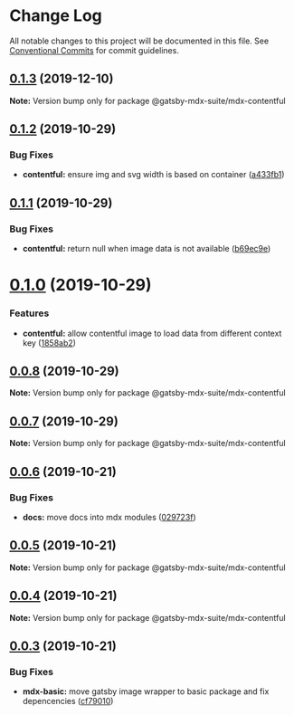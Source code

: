 # Change Log

All notable changes to this project will be documented in this file.
See [Conventional Commits](https://conventionalcommits.org) for commit guidelines.

## [0.1.3](https://github.com/axe312ger/gatsby-mdx-suite/compare/@gatsby-mdx-suite/mdx-contentful@0.1.2...@gatsby-mdx-suite/mdx-contentful@0.1.3) (2019-12-10)

**Note:** Version bump only for package @gatsby-mdx-suite/mdx-contentful





## [0.1.2](https://github.com/axe312ger/gatsby-mdx-suite/compare/@gatsby-mdx-suite/mdx-contentful@0.1.1...@gatsby-mdx-suite/mdx-contentful@0.1.2) (2019-10-29)


### Bug Fixes

* **contentful:** ensure img and svg width is based on container ([a433fb1](https://github.com/axe312ger/gatsby-mdx-suite/commit/a433fb1f5beb33f9dc523b9c09ce748656961dee))





## [0.1.1](https://github.com/axe312ger/gatsby-mdx-suite/compare/@gatsby-mdx-suite/mdx-contentful@0.1.0...@gatsby-mdx-suite/mdx-contentful@0.1.1) (2019-10-29)


### Bug Fixes

* **contentful:** return null when image data is not available ([b69ec9e](https://github.com/axe312ger/gatsby-mdx-suite/commit/b69ec9e7e881cfa21915469da6e93aa78c9de5ad))





# [0.1.0](https://github.com/axe312ger/gatsby-mdx-suite/compare/@gatsby-mdx-suite/mdx-contentful@0.0.8...@gatsby-mdx-suite/mdx-contentful@0.1.0) (2019-10-29)


### Features

* **contentful:** allow contentful image to load data from different context key ([1858ab2](https://github.com/axe312ger/gatsby-mdx-suite/commit/1858ab25a0df35d523587bbd61ee13d9cbafd02c))





## [0.0.8](https://github.com/axe312ger/gatsby-mdx-suite/compare/@gatsby-mdx-suite/mdx-contentful@0.0.7...@gatsby-mdx-suite/mdx-contentful@0.0.8) (2019-10-29)

**Note:** Version bump only for package @gatsby-mdx-suite/mdx-contentful





## [0.0.7](https://github.com/axe312ger/gatsby-mdx-suite/compare/@gatsby-mdx-suite/mdx-contentful@0.0.6...@gatsby-mdx-suite/mdx-contentful@0.0.7) (2019-10-29)

**Note:** Version bump only for package @gatsby-mdx-suite/mdx-contentful





## [0.0.6](https://github.com/axe312ger/gatsby-mdx-suite/compare/@gatsby-mdx-suite/mdx-contentful@0.0.5...@gatsby-mdx-suite/mdx-contentful@0.0.6) (2019-10-21)


### Bug Fixes

* **docs:** move docs into mdx modules ([029723f](https://github.com/axe312ger/gatsby-mdx-suite/commit/029723fbe0a1630b91ac480e419e1479459ad472))





## [0.0.5](https://github.com/axe312ger/gatsby-mdx-suite/compare/@gatsby-mdx-suite/mdx-contentful@0.0.4...@gatsby-mdx-suite/mdx-contentful@0.0.5) (2019-10-21)

**Note:** Version bump only for package @gatsby-mdx-suite/mdx-contentful





## [0.0.4](https://github.com/axe312ger/gatsby-mdx-suite/compare/@gatsby-mdx-suite/mdx-contentful@0.0.3...@gatsby-mdx-suite/mdx-contentful@0.0.4) (2019-10-21)

**Note:** Version bump only for package @gatsby-mdx-suite/mdx-contentful





## [0.0.3](https://github.com/axe312ger/gatsby-mdx-suite/compare/@gatsby-mdx-suite/mdx-contentful@0.0.2...@gatsby-mdx-suite/mdx-contentful@0.0.3) (2019-10-21)


### Bug Fixes

* **mdx-basic:** move gatsby image wrapper to basic package and fix depencencies ([cf79010](https://github.com/axe312ger/gatsby-mdx-suite/commit/cf790102c84d4ddbeb4180eec85504030b7b5ecd))
